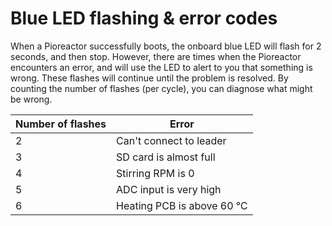 # Blue LED flashing & error codes

When a Pioreactor successfully boots, the onboard blue LED will flash for 2 seconds, and then stop. However, there are times when the Pioreactor encounters an error, and will use the LED to alert to you that something is wrong. These flashes will continue until the problem is resolved. By counting the number of flashes (per cycle), you can diagnose what might be wrong.

| Number of flashes | Error                      |
|-------------------|----------------------------|
| 2                 | Can't connect to leader    |
| 3                 | SD card is almost full     |
| 4                 | Stirring RPM is 0          |
| 5                 | ADC input is very high     |
| 6                 | Heating PCB is above 60 ℃  |


